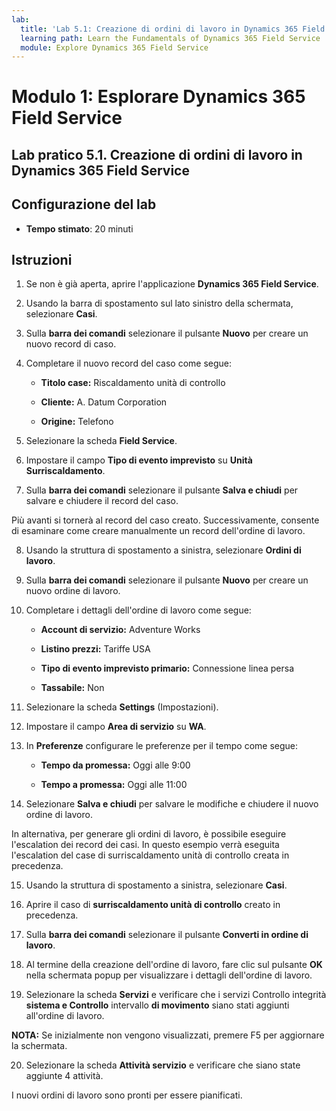 ```yaml
---
lab:
  title: 'Lab 5.1: Creazione di ordini di lavoro in Dynamics 365 Field Service'
  learning path: Learn the Fundamentals of Dynamics 365 Field Service
  module: Explore Dynamics 365 Field Service
---
```


Modulo 1: Esplorare Dynamics 365 Field Service
========================

## Lab pratico 5.1. Creazione di ordini di lavoro in Dynamics 365 Field Service

## Configurazione del lab

  - **Tempo stimato**: 20 minuti

## Istruzioni

1. Se non è già aperta, aprire l'applicazione **Dynamics 365 Field Service**.  

2. Usando la barra di spostamento sul lato sinistro della schermata, selezionare **Casi**.  

3. Sulla **barra dei comandi** selezionare il pulsante **Nuovo** per creare un nuovo record di caso. 

4. Completare il nuovo record del caso come segue: 

    - **Titolo case:** Riscaldamento unità di controllo 

    - **Cliente:** A. Datum Corporation 

    - **Origine:** Telefono 

5. Selezionare la scheda **Field Service**. 

6. Impostare il campo **Tipo di evento imprevisto** su **Unità Surriscaldamento**. 

7. Sulla **barra dei comandi** selezionare il pulsante **Salva e chiudi** per salvare e chiudere il record del caso.  

 

Più avanti si tornerà al record del caso creato. Successivamente, consente di esaminare come creare manualmente un record dell'ordine di lavoro.  

 

8. Usando la struttura di spostamento a sinistra, selezionare **Ordini di lavoro**. 

9. Sulla **barra dei comandi** selezionare il pulsante **Nuovo** per creare un nuovo ordine di lavoro. 

10. Completare i dettagli dell'ordine di lavoro come segue: 

    - **Account di servizio:** Adventure Works 

    - **Listino prezzi:** Tariffe USA 

    - **Tipo di evento imprevisto primario:** Connessione linea persa 

    - **Tassabile:** Non 

11. Selezionare la scheda **Settings** (Impostazioni). 

12. Impostare il campo **Area di servizio** su **WA**. 

13. In **Preferenze** configurare le preferenze per il tempo come segue: 

    - **Tempo da promessa:** Oggi alle 9:00 

    - **Tempo a promessa:** Oggi alle 11:00 

14. Selezionare **Salva e chiudi** per salvare le modifiche e chiudere il nuovo ordine di lavoro. 

 

In alternativa, per generare gli ordini di lavoro, è possibile eseguire l'escalation dei record dei casi. In questo esempio verrà eseguita l'escalation del case di surriscaldamento unità di controllo creata in precedenza.  

 

15. Usando la struttura di spostamento a sinistra, selezionare **Casi**.  

16. Aprire il caso di **surriscaldamento unità di controllo** creato in precedenza.  

17. Sulla **barra dei comandi** selezionare il pulsante **Converti in ordine di lavoro**.  

18. Al termine della creazione dell'ordine di lavoro, fare clic sul pulsante **OK** nella schermata popup per visualizzare i dettagli dell'ordine di lavoro.  

19. Selezionare la scheda **Servizi** e verificare che i servizi Controllo integrità **sistema e Controllo** intervallo **di movimento** siano stati aggiunti all'ordine di lavoro. 

**NOTA:** Se inizialmente non vengono visualizzati, premere F5 per aggiornare la schermata.  

20. Selezionare la scheda **Attività servizio** e verificare che siano state aggiunte 4 attività. 

I nuovi ordini di lavoro sono pronti per essere pianificati. 
